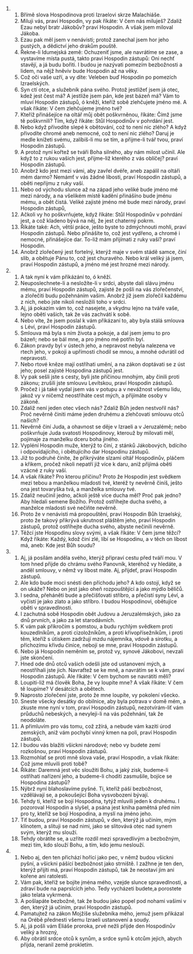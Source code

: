 <ol>
  <li>
    <ol>
      <li>Břímě slova Hospodinova proti Izraelovi skrze Malachiáše.</li>
      <li>Miluji vás, praví Hospodin, vy pak říkáte: V čem nás miluješ? Zdaliž Ezau nebyl bratr Jákobův? praví Hospodin. A však jsem miloval Jákoba.</li>
      <li>Ezau pak měl jsem v nenávisti; protož zanechal jsem hor jeho pustých, a dědictví jeho drakům pouště.</li>
      <li>Řekne-li Idumejská země: Ochuzeniť jsme, ale navrátíme se zase, a vystavíme místa pustá, takto praví Hospodin zástupů: Oni nechť stavějí, a já budu bořiti. I budou je nazývati pomezím bezbožnosti a lidem, na nějž hněviv bude Hospodin až na věky.</li>
      <li>Což oči vaše uzří, a vy díte: Veleben buď Hospodin po pomezích Izraelských.</li>
      <li>Syn ctí otce, a služebník pána svého. Protož jestližeť jsem já otec, kdež jest čest má? A jestliže jsem pán, kde jest bázeň má? Vám to mluví Hospodin zástupů, ó kněží, kteříž sobě zlehčujete jméno mé. A však říkáte: V čem zlehčujeme jméno tvé?</li>
      <li>Kteříž přinášejíce na oltář můj obět poškvrněnou, říkáte: Čímž jsme tě poškvrnili? Tím, když říkáte: Stůl Hospodinův v pohrdání jest.</li>
      <li>Nebo když přivodíte slepé k obětování, což to není nic zlého? A když přivodíte chromé aneb nemocné, což to není nic zlého? Daruj je medle knížeti svému, zalíbíš-li mu se tím, a přijme-li tvář tvou, praví Hospodin zástupů.</li>
      <li>A protož nyní kořtež se tváři Boha silného, aby nám milost učinil. Ale když to z rukou vašich jest, přijme-liž kterého z vás oblíčej? praví Hospodin zástupů.</li>
      <li>Anobrž kdo jest mezi vámi, aby zavřel dvéře, aneb zapálil na oltáři mém darmo? Nemámť v vás žádné líbosti, praví Hospodin zástupů, a oběti nepřijmu z ruky vaší.</li>
      <li>Nebo od východu slunce až na západ jeho veliké bude jméno mé mezi národy, a na všelikém místě kadění přinášíno bude jménu mému, a obět čistá. Veliké zajisté jméno mé bude mezi národy, praví Hospodin zástupů,</li>
      <li>Ačkoli vy ho poškvrňujete, když říkáte: Stůl Hospodinův v pohrdání jest, a což kladeno bývá na něj, že jest chaterný pokrm.</li>
      <li>Říkáte také: Ach, větší práce, ješto byste to zdmýchnouti mohli, praví Hospodin zástupů. Nebo přinášíte to, což jest vydřeno, a chromé i nemocné, přinášejíce dar. To-liž mám přijímati z ruky vaší? praví Hospodin.</li>
      <li>Anobrž zlořečený jest fortelný, kterýž maje v svém stádě samce, činí slib, a obětuje Pánu to, což jest churavého. Nebo král veliký já jsem, praví Hospodin zástupů, a jméno mé jest hrozné mezi národy.</li>
    </ol>
  </li>
  <li>
    <ol>
      <li>A tak nyní k vám přikázání to, ó kněží.</li>
      <li>Neuposlechnete-li a nesložíte-li v srdci, abyste dali slávu jménu mému, praví Hospodin zástupů, zajisté že pošli na vás zlořečenství, a zlořečiti budu požehnáním vašim. Anobrž již jsem zlořečil každému z nich, nebo jste nikoli nesložili toho v srdci.</li>
      <li>Aj, já pokazím vám to, což nasejete, a vkydnu lejno na tváře vaše, lejno obětí vašich, tak že vás zachvátí k sobě.</li>
      <li>Nebo víte, že jsem poslal k vám přikázaní to, aby byla stálá smlouva s Léví, praví Hospodin zástupů.</li>
      <li>Smlouva má byla s ním života a pokoje, a dal jsem jemu to pro bázeň; nebo se bál mne, a pro jméno mé potřín byl.</li>
      <li>Zákon pravdy byl v ústech jeho, a nepravost nebyla nalezena ve rtech jeho, v pokoji a upřímosti chodil se mnou, a mnohé odvrátil od nepravosti.</li>
      <li>Nebo rtové kněze mají ostříhati umění, a na zákon doptávati se z úst jeho; posel zajisté Hospodina zástupů jest.</li>
      <li>Vy pak sešli jste s cesty, byli jste příčinou mnohým, aby činili proti zákonu; zrušili jste smlouvu Levítskou, praví Hospodin zástupů.</li>
      <li>Pročež i já také vydal jsem vás v potupu a v nevážnost všemu lidu, jakož vy v ničemž neostříháte cest mých, a přijímáte osoby v zákoně.</li>
      <li>Zdaliž není jeden otec všech nás? Zdaliž Bůh jeden nestvořil nás? Proč nevěrně činiti máme jeden druhému a zlehčovati smlouvu otců našich?</li>
      <li>Nevěrně činí Juda, a ohavnost se děje v Izraeli a v Jeruzalémě; nebo poškvrňuje Juda svatosti Hospodinovy, kterouž by milovati měl, pojímaje za manželku dceru boha jiného.</li>
      <li>Vypléní Hospodin muže, kterýž to činí, z stánků Jákobových, bdícího i odpovídajícího, i obětujícího dar Hospodinu zástupů.</li>
      <li>Již to podruhé činíte, že přikrýváte slzami oltář Hospodinův, pláčem a křikem, pročež nikoli nepatří již více k daru, aniž přijímá oběti vzácné z ruky vaší.</li>
      <li>A však říkáte? Pro kterou příčinu? Proto že Hospodin jest svědkem mezi tebou a manželkou mladosti tvé, kteréž ty nevěrně činíš, ješto ona jest tovaryška tvá, a manželka smlouvy tvé.</li>
      <li>Zdaliž neučinil jedno, ačkoli ještě více ducha měl? Proč pak jedno? Aby hledali semene Božího. Protož ostříhejte ducha svého, a manželce mladosti své nečiňte nevěrně.</li>
      <li>Proto že v nenávisti má propouštění, praví Hospodin Bůh Izraelský, proto že takový přikrývá ukrutnost pláštěm jeho, praví Hospodin zástupů, protož ostříhejte ducha svého, abyste nečinili nevěrně.</li>
      <li>Těžcí jste Hospodinu slovy svými, a však říkáte: V čem jsme těžcí? Když říkáte: Každý, kdož činí zlé, líbí se Hospodinu, a v těch on líbost má, aneb: Kde jest Bůh soudu?</li>
    </ol>
  </li>
  <li>
    <ol>
      <li>Aj, já posílám anděla svého, kterýž připraví cestu před tváří mou. V tom hned přijde do chrámu svého Panovník, kteréhož vy hledáte, a anděl smlouvy, v němž vy líbost máte. Aj, přijdeť, praví Hospodin zástupů.</li>
      <li>Ale kdo bude moci snésti den příchodu jeho? A kdo ostojí, když se on ukáže? Nebo on jest jako oheň rozpouštějící a jako mýdlo běličů.</li>
      <li>I sedna, přeháněti bude a přečišťovati stříbro, a přečistí syny Léví, a vyčistí je jako zlato a jako stříbro. I budou Hospodinovi, obětujíce oběti v spravedlnosti.</li>
      <li>I zachutná sobě Hospodin obět Judovu a Jeruzalémských, jako za dnů prvních, a jako za let starodávních.</li>
      <li>K vám pak přikročím s pomstou, a budu rychlým svědkem proti kouzedlníkům, a proti cizoložníkům, a proti křivopřísežníkům, i proti těm, kteříž s útiskem zadržují mzdu nájemníka, vdově a sirotku, a příchozímu křivdu činíce, nebojí se mne, praví Hospodin zástupů.</li>
      <li>Nebo já Hospodin neměním se, protož vy, synové Jákobovi, nevzali jste skončení.</li>
      <li>Hned ode dnů otců vašich odešli jste od ustanovení mých, a neostříhali jste jich. Navraťtež se ke mně, a navrátím se k vám, praví Hospodin zástupů. Ale říkáte: V čem bychom se navrátiti měli?</li>
      <li>Loupiti-liž má člověk Boha, že vy loupíte mne? A však říkáte: V čem tě loupíme? V desátcích a obětech.</li>
      <li>Naprosto zlořečení jste, proto že mne loupíte, vy pokolení všecko.</li>
      <li>Sneste všecky desátky do obilnice, aby byla potrava v domě mém, a zkuste mne nyní v tom, praví Hospodin zástupů, nezotvírám-liť vám průduchů nebeských, a nevyleji-li na vás požehnání, tak že neodoláte.</li>
      <li>A přimluvím pro vás tomu, což zžírá, a nebude vám kaziti úrod zemských, aniž vám pochybí vinný kmen na poli, praví Hospodin zástupů.</li>
      <li>I budou vás blažiti všickni národové; nebo vy budete zemí rozkošnou, praví Hospodin zástupů.</li>
      <li>Rozmohlať se proti mně slova vaše, praví Hospodin, a však říkáte: Což jsme mluvili proti tobě?</li>
      <li>Říkáte: Daremná jest věc sloužiti Bohu, a jaký zisk, budeme-li ostříhati nařízení jeho, a budeme-li choditi zasmušile, bojíce se Hospodina zástupů?</li>
      <li>Nýbrž nyní blahoslavíme pyšné. Ti, kteříž páší bezbožnost, vzdělávají se, a pokoušející Boha vysvobozeni bývají.</li>
      <li>Tehdy ti, kteříž se bojí Hospodina, tytýž mluvili jeden k druhému. I pozoroval Hospodin a slyšel, a psána jest kniha pamětná před ním pro ty, kteříž se bojí Hospodina, a myslí na jméno jeho.</li>
      <li>Tiť budou, praví Hospodin zástupů, v den, kterýž já učiním, mým klínotem, a slituji se nad nimi, jako se slitovává otec nad synem svým, kterýž mu slouží.</li>
      <li>Tehdy obrátíte se, a uzříte rozdíl mezi spravedlivým a bezbožným, mezi tím, kdo slouží Bohu, a tím, kdo jemu neslouží.</li>
    </ol>
  </li>
  <li>
    <ol>
      <li>Nebo aj, den ten přichází hořící jako pec, v němž budou všickni pyšní, a všickni pášící bezbožnost jako strniště. I zažhne je ten den, kterýž přijíti má, praví Hospodin zástupů, tak že neostaví jim ani kořene ani ratolesti.</li>
      <li>Vám pak, kteříž se bojíte jména mého, vzejde slunce spravedlnosti, a zdraví bude na paprslcích jeho. Tedy vycházeti budete,a porostete jako telata vykrmená.</li>
      <li>A pošlapáte bezbožné, tak že budou jako popel pod nohami vašimi v den, kterýž já učiním, praví Hospodin zástupů.</li>
      <li>Pamatujtež na zákon Mojžíše služebníka mého, jemuž jsem přikázal na Orébě přednesti všemu Izraeli ustanovení a soudy.</li>
      <li>Aj, já pošli vám Eliáše proroka, prvé nežli přijde den Hospodinův veliký a hrozný,</li>
      <li>Aby obrátil srdce otců k synům, a srdce synů k otcům jejich, abych přijda, neranil země prokletím.</li>
    </ol>
  </li>
</ol>